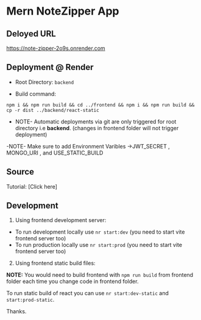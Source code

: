 # Mern NoteZipper App

## Deloyed URL

https://note-zipper-2o9s.onrender.com

## Deployment @ Render

- Root Directory: `backend`

- Build command:

```
npm i && npm run build && cd ../frontend && npm i && npm run build && cp -r dist ../backend/react-static
```

- NOTE- Automatic deployments via git are only triggered for root directory i.e **backend**. (changes in frontend folder will not trigger deployment)

-NOTE- Make sure to add Environment Varibles ->JWT_SECRET , MONGO_URI , and USE_STATIC_BUILD

## Source

Tutorial: [Click here]

## Development

1. Using frontend development server:

- To run development locally use `nr start:dev` (you need to start vite frontend server too)
- To run production locally use `nr start:prod` (you need to start vite frontend server too)

2. Using frontend static build files:

**NOTE:** You would need to build frontend with `npm run build` from frontend folder each time you change code in frontend folder.

To run static build of react you can use `nr start:dev-static` and `start:prod-static`.

Thanks.